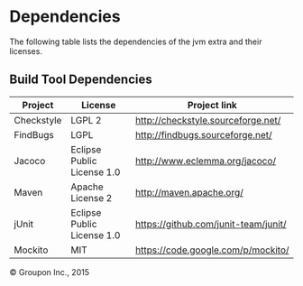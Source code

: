 Dependencies
========

The following table lists the dependencies of the jvm extra and their licenses.

Build Tool Dependencies
------------------

Project              | License                    | Project link
---------------------|----------------------------|-------------
Checkstyle           | LGPL 2                     | http://checkstyle.sourceforge.net/
FindBugs             | LGPL                       | http://findbugs.sourceforge.net/
Jacoco               | Eclipse Public License 1.0 | http://www.eclemma.org/jacoco/
Maven                | Apache License 2           | http://maven.apache.org/
jUnit                | Eclipse Public License 1.0 | https://github.com/junit-team/junit/
Mockito              | MIT                        | https://code.google.com/p/mockito/

&copy; Groupon Inc., 2015

